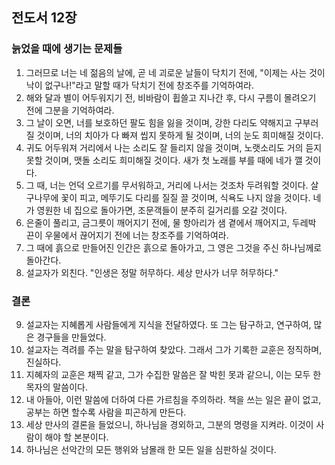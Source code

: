 ## 전도서 12장

### 늙었을 때에 생기는 문제들
1. 그러므로 너는 네 젊음의 날에, 곧 네 괴로운 날들이 닥치기 전에, "이제는 사는 것이 낙이 없구나!"라고 말할 때가 닥치기 전에 창조주를 기억하여라.
2. 해와 달과 별이 어두워지기 전, 비바람이 휩쓸고 지나간 후, 다시 구름이 몰려오기 전에 그분을 기억하여라.
3. 그 날이 오면, 너를 보호하던 팔도 힘을 잃을 것이며, 강한 다리도 약해지고 구부러질 것이며, 너의 치아가 다 빠져 씹지 못하게 될 것이며, 너의 눈도 희미해질 것이다.
4. 귀도 어두워져 거리에서 나는 소리도 잘 들리지 않을 것이며, 노랫소리도 거의 듣지 못할 것이며, 맷돌 소리도 희미해질 것이다. 새가 첫 노래를 부를 때에 네가 깰 것이다.
5. 그 때, 너는 언덕 오르기를 무서워하고, 거리에 나서는 것조차 두려워할 것이다. 살구나무에 꽃이 피고, 메뚜기도 다리를 질질 끌 것이며, 식욕도 나지 않을 것이다. 네가 영원한 네 집으로 돌아가면, 조문객들이 분주히 길거리를 오갈 것이다.
6. 은줄이 풀리고, 금그릇이 깨어지기 전에, 물 항아리가 샘 곁에서 깨어지고, 두레박 끈이 우물에서 끊어지기 전에 너는 창조주를 기억하여라.
7. 그 때에 흙으로 만들어진 인간은 흙으로 돌아가고, 그 영은 그것을 주신 하나님께로 돌아간다.
8. 설교자가 외친다. "인생은 정말 허무하다. 세상 만사가 너무 허무하다."
### 결론
9. 설교자는 지혜롭게 사람들에게 지식을 전달하였다. 또 그는 탐구하고, 연구하여, 많은 경구들을 만들었다.
10. 설교자는 격려를 주는 말을 탐구하여 찾았다. 그래서 그가 기록한 교훈은 정직하며, 진실하다.
11. 지혜자의 교훈은 채찍 같고, 그가 수집한 말씀은 잘 박힌 못과 같으니, 이는 모두 한 목자의 말씀이다.
12. 내 아들아, 이런 말씀에 더하여 다른 가르침을 주의하라. 책을 쓰는 일은 끝이 없고, 공부는 하면 할수록 사람을 피곤하게 만든다.
13. 세상 만사의 결론을 들었으니, 하나님을 경외하고, 그분의 명령을 지켜라. 이것이 사람이 해야 할 본분이다.
14. 하나님은 선악간의 모든 행위와 남몰래 한 모든 일을 심판하실 것이다.